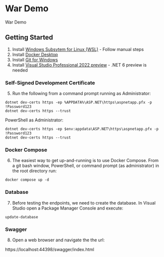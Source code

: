 # War Demo

War Demo

## Getting Started

1. Install [Windows Subsytem for Linux (WSL)](https://docs.microsoft.com/en-us/windows/wsl/install-win10) - Follow manual steps
2. Install [Docker Desktop](https://docs.docker.com/desktop/)
3. Install [Git for Windows](https://git-scm.com/downloads)
4. Install [Visual Studio Professional 2022 preview](https://visualstudio.microsoft.com/vs/preview/vs2022/) - .NET 6 preview is needed

### Self-Signed Development Certificate
5. Run the following from a command prompt running as Administrator:
```
dotnet dev-certs https -ep %APPDATA%\ASP.NET\https\aspnetapp.pfx -p !Password123
dotnet dev-certs https --trust
```

PowerShell as Administrator:
```
dotnet dev-certs https -ep $env:appdata\ASP.NET\https\aspnetapp.pfx -p !Password123
dotnet dev-certs https --trust
```

### Docker Compose
6. The easiest way to get up-and-running is to use Docker Compose. From a git bash window, PowerShell, or command prompt (as administrator) in the root directory run:
```
docker compose up -d
```

### Database
7. Before testing the endpoints, we need to create the database. In Visual Studio open a Package Manager Console and execute:
```
update-database
```

### Swagger
8. Open a web browser and navigate the the url:

https://localhost:44398/swagger/index.html

